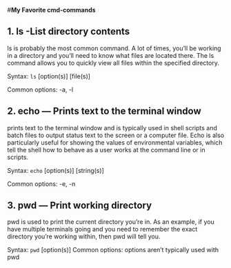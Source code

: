 #**My Favorite cmd-commands**

## 1. **ls -List directory contents**

ls is probably the most common command. A lot of times, you’ll be working in a directory and you’ll need to know what files are located there. The ls command allows you to quickly view all files within the specified directory.

Syntax: `ls` [option(s)] [file(s)]

Common options: -a, -l

## 2. **echo — Prints text to the terminal window**

prints text to the terminal window and is typically used in shell scripts and batch files to output status text to the screen or a computer file. Echo is also particularly useful for showing the values of environmental variables, which tell the shell how to behave as a user works at the command line or in scripts.

Syntax: `echo` [option(s)] [string(s)]

Common options: -e, -n

## 3. **pwd — Print working directory**

pwd is used to print the current directory you’re in. As an example, if you have multiple terminals going and you need to remember the exact directory you’re working within, then pwd will tell you.

Syntax: `pwd` [option(s)]
Common options: options aren’t typically used with pwd
